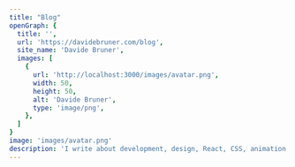 ```yaml
---
title: "Blog"
openGraph: {
  title: '',
  url: 'https://davidebruner.com/blog',
  site_name: 'Davide Bruner',
  images: [
    {
      url: 'http://localhost:3000/images/avatar.png',
      width: 50,
      height: 50,
      alt: 'Davide Bruner',
      type: 'image/png',
    },
  ]
}
image: 'images/avatar.png'
description: 'I write about development, design, React, CSS, animation and more!'
---
```

